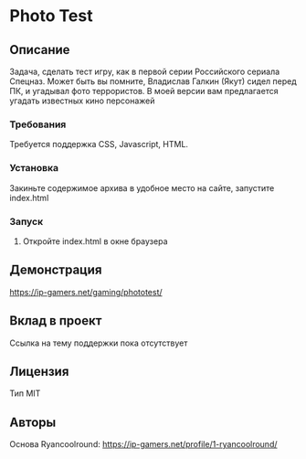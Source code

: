 # Photo Test

## Описание
Задача, сделать тест игру, как в первой серии Российского сериала Спецназ. Может быть вы помните, Владислав Галкин (Якут) сидел перед ПК, и угадывал фото террористов. В моей версии вам предлагается угадать известных кино персонажей

### Требования
Требуется поддержка CSS, Javascript, HTML.

### Установка
Закиньте содержимое архива в удобное место на сайте, запустите index.html

### Запуск
1. Откройте index.html в окне браузера

## Демонстрация
https://ip-gamers.net/gaming/phototest/

## Вклад в проект
Ссылка на тему поддержки пока отсутствует

## Лицензия
Тип MIT

## Авторы
Основа Ryancoolround:
https://ip-gamers.net/profile/1-ryancoolround/